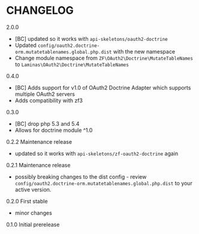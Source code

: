 CHANGELOG
=========

2.0.0
- [BC] updated so it works with `api-skeletons/oauth2-doctrine`
- Updated `config/oauth2.doctrine-orm.mutatetablenames.global.php.dist` with the new namespace
- Change module namespace from `ZF\OAuth2\Doctrine\MutateTableNames` to `Laminas\OAuth2\Doctrine\MutateTableNames`

0.4.0

- [BC] Adds support for v1.0 of OAuth2 Doctrine Adapter which supports multiple OAuth2 servers
- Adds compatibility with zf3

0.3.0

- [BC] drop php 5.3 and 5.4
- Allows for doctrine module ^1.0

0.2.2 Maintenance release

- updated so it works with `api-skeletons/zf-oauth2-doctrine` again

0.2.1 Maintenance release

- possibly breaking changes to the dist config - review `config/oauth2.doctrine-orm.mutatetablenames.global.php.dist` to 
your active version.

0.2.0 First stable

- minor changes

0.1.0 Initial prerelease
